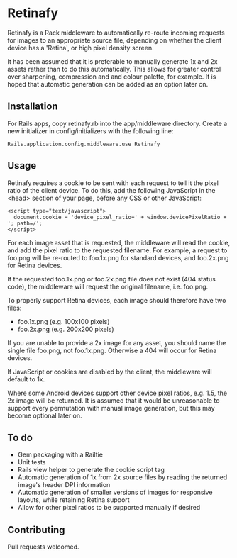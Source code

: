 # Retinafy

Retinafy is a Rack middleware to automatically re-route incoming requests for images to an appropriate source file, depending on whether the client device has a 'Retina', or high pixel density screen.

It has been assumed that it is preferable to manually generate 1x and 2x assets rather than to do this automatically. This allows for greater control over sharpening, compression and and colour palette, for example. It is hoped that automatic generation can be added as an option later on.

## Installation

For Rails apps, copy retinafy.rb into the app/middleware directory. Create a new initializer in config/initializers with the following line:

    Rails.application.config.middleware.use Retinafy

## Usage

Retinafy requires a cookie to be sent with each request to tell it the pixel ratio of the client device. To do this, add the following JavaScript in the &lt;head&gt; section of your page, before any CSS or other JavaScript:
  
    <script type="text/javascript">
      document.cookie = 'device_pixel_ratio=' + window.devicePixelRatio + '; path=/';
    </script>

For each image asset that is requested, the middleware will read the cookie, and add the pixel ratio to the requested filename. For example, a request to foo.png will be re-routed to foo.1x.png for standard devices, and foo.2x.png for Retina devices.

If the requested foo.1x.png or foo.2x.png file does not exist (404 status code), the middleware will request the original filename, i.e. foo.png.

To properly support Retina devices, each image should therefore have two files:

- foo.1x.png (e.g. 100x100 pixels)
- foo.2x.png (e.g. 200x200 pixels)
  
If you are unable to provide a 2x image for any asset, you should name the single file foo.png, not foo.1x.png. Otherwise a 404 will occur for Retina devices.

If JavaScript or cookies are disabled by the client, the middleware will default to 1x.

Where some Android devices support other device pixel ratios, e.g. 1.5, the 2x image will be returned. It is assumed that it would be unreasonable to support every permutation with manual image generation, but this may become optional later on.

## To do

- Gem packaging with a Railtie
- Unit tests
- Rails view helper to generate the cookie script tag
- Automatic generation of 1x from 2x source files by reading the returned image's header DPI information
- Automatic generation of smaller versions of images for responsive layouts, while retaining Retina support
- Allow for other pixel ratios to be supported manually if desired

## Contributing

Pull requests welcomed.